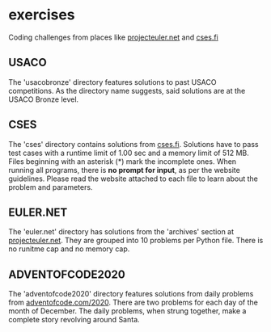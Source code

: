 # exercises
Coding challenges from places like [projecteuler.net](projecteuler.net) and [cses.fi](https://cses.fi)

## USACO
The 'usacobronze' directory features solutions to past USACO competitions. As the directory name suggests, said solutions are at the USACO Bronze level.

## CSES
The 'cses' directory contains solutions from [cses.fi](https://cses.fi). Solutions have to pass test cases with a runtime limit of 1.00 sec and a memory limit of 512 MB. Files beginning with an asterisk (*) mark the incomplete ones. When running all programs, there is **no prompt for input**, as per the website guidelines. Please read the website attached to each file to learn about the problem and parameters.

## EULER.NET
The 'euler.net' directory has solutions from the 'archives' section at [projecteuler.net](projecteuler.net). They are grouped into 10 problems per Python file. There is no runitme cap and no memory cap.

## ADVENTOFCODE2020
The 'adventofcode2020' directory features solutions from daily problems from [adventofcode.com/2020](adventofcode.com/2020). There are two problems for each day of the month of December. The daily problems, when strung together, make a complete story revolving around Santa.
